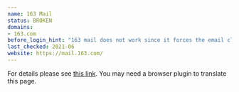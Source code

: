 ```yaml
---
name: 163 Mail
status: BROKEN
domains:
- 163.com
before_login_hint: "163 mail does not work since it forces the email clients to connect with an IMAP ID, which is not the case of Delta Chat."
last_checked: 2021-06
website: https://mail.163.com/
---
```


For details please see [this
link](https://help.mail.163.com/faqDetail.do?code=d7a5dc8471cd0c0e8b4b8f4f8e49998b374173cfe9171305fa1ce630d7f67ac211b1978002df8b23). You may need a browser plugin to translate this page.
